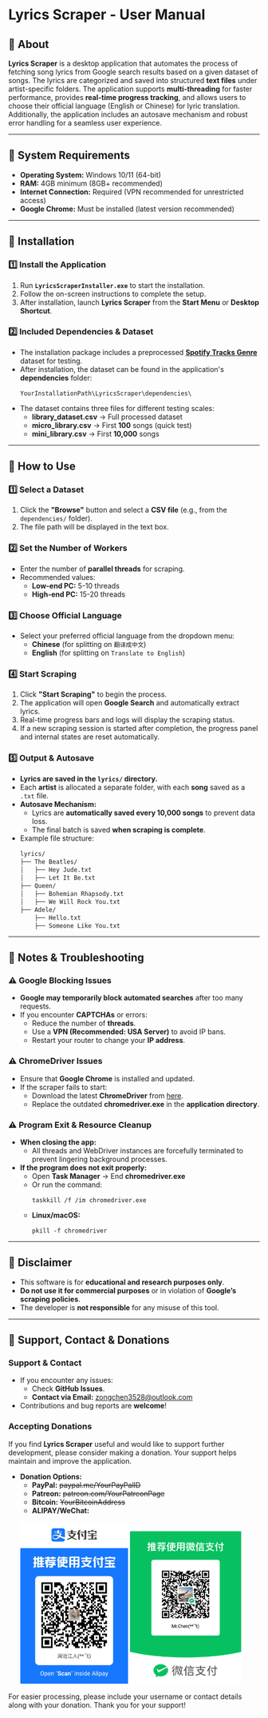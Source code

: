 
# Lyrics Scraper - User Manual

## 📌 About
**Lyrics Scraper** is a desktop application that automates the process of fetching song lyrics from Google search results based on a given dataset of songs. The lyrics are categorized and saved into structured **text files** under artist-specific folders. The application supports **multi-threading** for faster performance, provides **real-time progress tracking**, and allows users to choose their official language (English or Chinese) for lyric translation. Additionally, the application includes an autosave mechanism and robust error handling for a seamless user experience.

---

## 📌 System Requirements
- **Operating System:** Windows 10/11 (64-bit)
- **RAM:** 4GB minimum (8GB+ recommended)
- **Internet Connection:** Required (VPN recommended for unrestricted access)
- **Google Chrome:** Must be installed (latest version recommended)

---

## 📌 Installation

### 1️⃣ Install the Application
1. Run **`LyricsScraperInstaller.exe`** to start the installation.
2. Follow the on-screen instructions to complete the setup.
3. After installation, launch **Lyrics Scraper** from the **Start Menu** or **Desktop Shortcut**.

### 2️⃣ Included Dependencies & Dataset
- The installation package includes a preprocessed **[Spotify Tracks Genre](https://www.kaggle.com/datasets/thedevastator/spotify-tracks-genre-dataset/)** dataset for testing.
- After installation, the dataset can be found in the application's **dependencies** folder:
  ```
  YourInstallationPath\LyricsScraper\dependencies\
  ```
- The dataset contains three files for different testing scales:
  - **library_dataset.csv** → Full processed dataset
  - **micro_library.csv** → First **100** songs (quick test)
  - **mini_library.csv** → First **10,000** songs

---

## 📌 How to Use

### 1️⃣ Select a Dataset
1. Click the **"Browse"** button and select a **CSV file** (e.g., from the `dependencies/` folder).
2. The file path will be displayed in the text box.

### 2️⃣ Set the Number of Workers
- Enter the number of **parallel threads** for scraping.
- Recommended values:
  - **Low-end PC:** 5-10 threads
  - **High-end PC:** 15-20 threads

### 3️⃣ Choose Official Language
- Select your preferred official language from the dropdown menu:
  - **Chinese** (for splitting on `翻译成中文`)
  - **English** (for splitting on `Translate to English`)

### 4️⃣ Start Scraping
1. Click **"Start Scraping"** to begin the process.
2. The application will open **Google Search** and automatically extract lyrics.
3. Real-time progress bars and logs will display the scraping status.
4. If a new scraping session is started after completion, the progress panel and internal states are reset automatically.

### 5️⃣ Output & Autosave
- **Lyrics are saved in the `lyrics/` directory.**
- Each **artist** is allocated a separate folder, with each **song** saved as a `.txt` file.
- **Autosave Mechanism:**
  - Lyrics are **automatically saved every 10,000 songs** to prevent data loss.
  - The final batch is saved **when scraping is complete**.
- Example file structure:
  ```
  lyrics/
  ├── The Beatles/
  │   ├── Hey Jude.txt
  │   ├── Let It Be.txt
  ├── Queen/
  │   ├── Bohemian Rhapsody.txt
  │   ├── We Will Rock You.txt
  ├── Adele/
      ├── Hello.txt
      ├── Someone Like You.txt
  ```

---

## 📌 Notes & Troubleshooting

### ⚠️ Google Blocking Issues
- **Google may temporarily block automated searches** after too many requests.
- If you encounter **CAPTCHAs** or errors:
  - Reduce the number of **threads**.
  - Use a **VPN (Recommended: USA Server)** to avoid IP bans.
  - Restart your router to change your **IP address**.

### ⚠️ ChromeDriver Issues
- Ensure that **Google Chrome** is installed and updated.
- If the scraper fails to start:
  - Download the latest **ChromeDriver** from [here](https://chromedriver.chromium.org/downloads).
  - Replace the outdated **chromedriver.exe** in the **application directory**.

### ⚠️ Program Exit & Resource Cleanup
- **When closing the app:**
  - All threads and WebDriver instances are forcefully terminated to prevent lingering background processes.
- **If the program does not exit properly:**
  - Open **Task Manager** → End **chromedriver.exe**
  - Or run the command:
    ```
    taskkill /f /im chromedriver.exe
    ```
  - **Linux/macOS:**
    ```
    pkill -f chromedriver
    ```

---

## 📌 Disclaimer
- This software is for **educational and research purposes only**.
- **Do not use it for commercial purposes** or in violation of **Google’s scraping policies**.
- The developer is **not responsible** for any misuse of this tool.

---

## 📌 Support, Contact & Donations

### Support & Contact
- If you encounter any issues:
  - Check **GitHub Issues**.
  - **Contact via Email:** [zongchen3528@outlook.com](mailto:zongchen3528@outlook.com)
- Contributions and bug reports are **welcome**!

### Accepting Donations
If you find **Lyrics Scraper** useful and would like to support further development, please consider making a donation. Your support helps maintain and improve the application.  
- **Donation Options:**
  - **PayPal:** <a href="https://paypal.me/YourPayPalID" style="text-decoration: line-through;">paypal.me/YourPayPalID</a>
  - **Patreon:** <a href="https://patreon.com/YourPatreonPage" style="text-decoration: line-through;">patreon.com/YourPatreonPage</a>
  - **Bitcoin:** <span style="text-decoration: line-through;">YourBitcoinAddress</span>
  - **ALIPAY/WeChat:** <p align="center">
  <img src="alp.jpg" alt="Image 1" width="216" height="324" />
  <img src="wc.png" alt="Image 2" width="223.6" height="304.8" />
</p>



For easier processing, please include your username or contact details along with your donation.
Thank you for your support!


